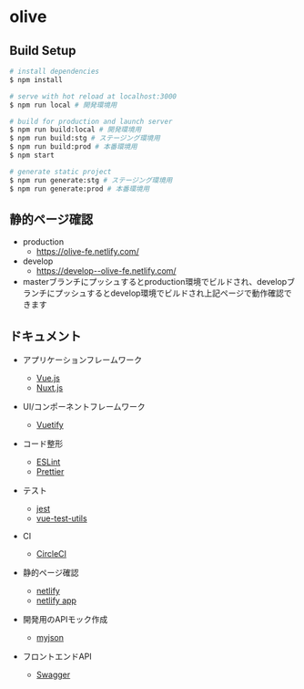 # olive

## Build Setup

``` bash
# install dependencies
$ npm install

# serve with hot reload at localhost:3000
$ npm run local # 開発環境用

# build for production and launch server
$ npm run build:local # 開発環境用
$ npm run build:stg # ステージング環境用
$ npm run build:prod # 本番環境用
$ npm start

# generate static project
$ npm run generate:stg # ステージング環境用
$ npm run generate:prod # 本番環境用
```

## 静的ページ確認
* production
  * https://olive-fe.netlify.com/
* develop
  * https://develop--olive-fe.netlify.com/
* masterブランチにプッシュするとproduction環境でビルドされ、developブランチにプッシュするとdevelop環境でビルドされ上記ページで動作確認できます

## ドキュメント
* アプリケーションフレームワーク
  * [Vue.js](https://jp.vuejs.org/index.html)
  * [Nuxt.js](https://ja.nuxtjs.org/)
* UI/コンポーネントフレームワーク
  * [Vuetify](https://vuetifyjs.com/ja/)
* コード整形
  * [ESLint](https://eslint.org/)
  * [Prettier](https://prettier.io/)
* テスト
  * [jest](https://vue-test-utils.vuejs.org/ja/guides/testing-single-file-components-with-jest.html)
  * [vue-test-utils](https://vue-test-utils.vuejs.org/ja/)
* CI
  * [CircleCI](https://circleci.com/gh/egg-system/olive-front)
* 静的ページ確認
  * [netlify](https://www.netlify.com/)
  * [netlify app](https://app.netlify.com/)
* 開発用のAPIモック作成
  * [myjson](http://myjson.com/)

* フロントエンドAPI
  * [Swagger](https://egg-system.github.io/olive-api-docs/)
